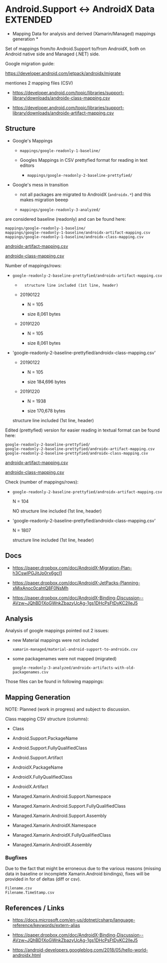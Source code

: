 ﻿# Android.Support <-> AndroidX Data EXTENDED

* Mapping Data for analysis and derived (Xamarin/Managed) mappings generation *

Set of mappings from/to Android.Support to/from AndroidX, both on Android native side and Managed 
(.NET) side.

Google migration guide: 

https://developer.android.com/jetpack/androidx/migrate

mentiones 2 mapping files (CSV)

*   https://developer.android.com/topic/libraries/support-library/downloads/androidx-class-mapping.csv

*   https://developer.android.com/topic/libraries/support-library/downloads/androidx-artifact-mapping.csv

## Structure

*   Google's Mappings

    *   `mappings/google-readonly-1-baseline/`

    *  Googles Mappings in CSV prettyfied format for reading in text editors 

        *   `mappings/google-readonly-2-baseline-prettyfied/`

*   Google's mess in transition

    *   not all packages are migrated to AndroidX (`androidx.*`) and this makes migration beeep

    *   `mappings/google-readonly-3-analyzed/`







are considered baseline (readonly) and can be found here:

```
mappings/google-readonly-1-baseline/
mappings/google-readonly-1-baseline/androidx-artifact-mapping.csv
mappings/google-readonly-1-baseline/androidx-class-mapping.csv
```




[androidx-artifact-mapping.csv](mappings/google-readonly-1-baseline/androidx-artifact-mapping.csv)

[androidx-class-mapping.csv](mappings/google-readonly-1-baseline/androidx-class-mapping.csv)

Number of mappings/rows:

*   `google-readonly-2-baseline-prettyfied/androidx-artifact-mapping.csv`

    *       structure line included (1st line, header)

    *   20190122 
    
        *   N = 105

        *   size 8,061 bytes

    *   20191220 
    
        *   N = 105

        *   size 8,061 bytes


*   'google-readonly-2-baseline-prettyfied/androidx-class-mapping.csv'

    *   20190122 
    
        *   N = 105

        *   size 184,696 bytes

    *   20191220 
    
        *   N = 1938

        *   size 170,678 bytes


    structure line included (1st line, header)

Edited (prettyfied) version for easier reading in textual format can be found here:

```
google-readonly-2-baseline-prettyfied/
google-readonly-2-baseline-prettyfied/androidx-artifact-mapping.csv
google-readonly-2-baseline-prettyfied/androidx-class-mapping.csv
```

[androidx-artifact-mapping.csv](mappings/google-readonly-2-baseline-prettyfied/androidx-artifact-mapping.csv)

[androidx-class-mapping.csv](mappings/google-readonly-2-baseline-prettyfied/androidx-class-mapping.csv)


Check (number of mappings/rows):

*   `google-readonly-2-baseline-prettyfied/androidx-artifact-mapping.csv`

    N = 104

    NO structure line included (1st line, header)

*   'google-readonly-2-baseline-prettyfied/androidx-class-mapping.csv'

    N = 1807

    structure line included (1st line, header)

## Docs

*   https://paper.dropbox.com/doc/AndroidX-Migration-Plan-h3CswlPGJitJp0rx6gcI1

*   https://paper.dropbox.com/doc/AndroidX-JetPacks-Planning-xMixAnoc0cahtQ8F0NsMh

*   https://paper.dropbox.com/doc/AndroidX-Binding-Discussion--AVzw~JQhBD1XoGWnkZbazyUcAg-1gs1DHcPsFtDyKC2lIeJ5



## Analysis

Analysis of google mappings pointed out 2 issues:

*   new Material mappings were not included

    `xamarin-managed/material-android-support-to-androidx.csv`

*   some packagenames were not mapped (migrated)

    `google-readonly-3-analyzed/androidx-artifacts-with-old-packagenames.csv`

Those files can be found in following mappings:



## Mapping Generation

NOTE: Planned (work in progress) and subject to discussion.

Class mapping CSV structure (columns):

*   Class

*   Android.Support.PackageName

*   Android.Support.FullyQualifiedClass

*   Android.Support.Artifact

*   AndroidX.PackageName

*   AndroidX.FullyQualifiedClass

*   AndroidX.Artifact

*   Managed.Xamarin.Android.Support.Namespace

*   Managed.Xamarin.Android.Support.FullyQualifiedClass

*   Managed.Xamarin.Android.Support.Assembly

*   Managed.Xamarin.AndroidX.Namespace

*   Managed.Xamarin.AndroidX.FullyQualifiedClass

*   Managed.Xamarin.AndroidX.Assembly


### Bugfixes 

Due to the fact that might be erroneous due to the various reasons (missing data in baseline or incomplete 
Xamarin.Android bindings), fixes will be provided in for of deltas (diff or csv).

```
Filename.csv
Filename.TimeStamp.csv
```


## References / Links

*   https://docs.microsoft.com/en-us/dotnet/csharp/language-reference/keywords/extern-alias

*   https://paper.dropbox.com/doc/AndroidX-Binding-Discussion--AVzw~JQhBD1XoGWnkZbazyUcAg-1gs1DHcPsFtDyKC2lIeJ5

*   https://android-developers.googleblog.com/2018/05/hello-world-androidx.html


